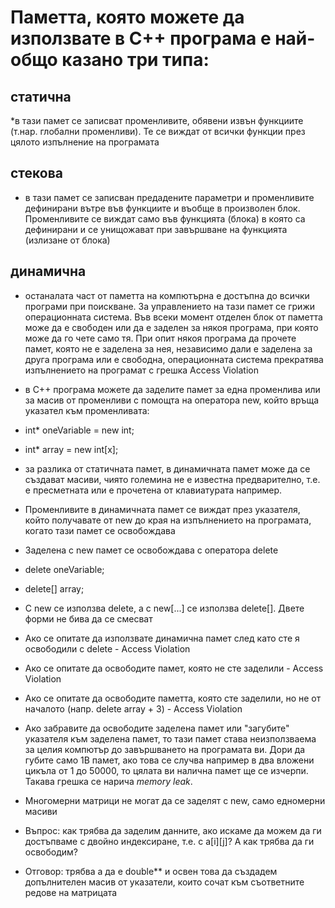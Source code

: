 # Паметта, която можете да използвате в C++ програма е най-общо казано три типа:


## статична
   *в тази памет се записват променливите, обявени извън функциите
(т.нар. глобални променливи). Те се виждат от всички функции през
цялото изпълнение на програмата
## стекова
   * в тази памет се записван предадените параметри и променливите
дефинирани вътре във функциите и въобще в произволен блок.
Променливите се виждат само във функцията (блока) в която са
дефинирани и се унищожават при завършване на функцията (излизане
от блока)
## динамична
  * останалата част от паметта на компютърна е достъпна до всички
програми при поискване. За управлението на тази памет се грижи
операционната система. Във всеки момент отделен блок от паметта
може да е свободен или да е заделен за някоя програма, при която
може да го чете само тя. При опит някоя програма да прочете памет,
която не е заделена за нея, независимо дали е заделена за друга
програма или е свободна, операционната система прекратява
изпълнението на програмат с грешка Access Violation
  * в C++ програма можете да заделите памет за една променлива или за
масив от променливи с помощта на оператора new, който връща
указател към променливата:
* int* oneVariable = new int;
* int* array = new int[x];
* за разлика от статичната памет, в динамичната памет може да се
създават масиви, чиято големина не е известна предварително, т.е. е
пресметната или е прочетена от клавиатурата например.
* Променливите в динамичната памет се виждат през указателя, който
получавате от new до края на изпълнението на програмата, когато тази
памет се освобождава
* Заделена с new памет се освобождава с оператора delete
* delete oneVariable;
* delete[] array;
* С new се използва delete, а с new[...] се използва delete[]. Двете форми
не бива да се смесват
* Ако се опитате да използвате динамична памет след като сте я
освободили с delete - Access Violation
* Ако се опитате да освободите памет, която не сте заделили - Access
Violation


* Ако се опитате да освободите паметта, която сте заделили, но не от
началото (напр. delete array + 3) - Access Violation
* Ако забравите да освободите заделена памет или "загубите" указателя
към заделена памет, то тази памет става неизползваема за целия
компютър до завършването на програмата ви. Дори да губите само 1B
памет, ако това се случва например в два вложени цикъла от 1 до
50000, то цялата ви налична памет ще се изчерпи. Такава грешка се
нарича _memory leak_.
* Многомерни матрици не могат да се заделят с new, само едномерни
масиви
* Въпрос: как трябва да заделим данните, ако искаме да можем да ги
достъпваме с двойно индексиране, т.е. с a[i][j]? А как трябва да ги
освободим?
* Отговор: трябва a да е double** и освен това да създадем
допълнителен масив от указатели, които сочат към съответните
редове на матрицата


